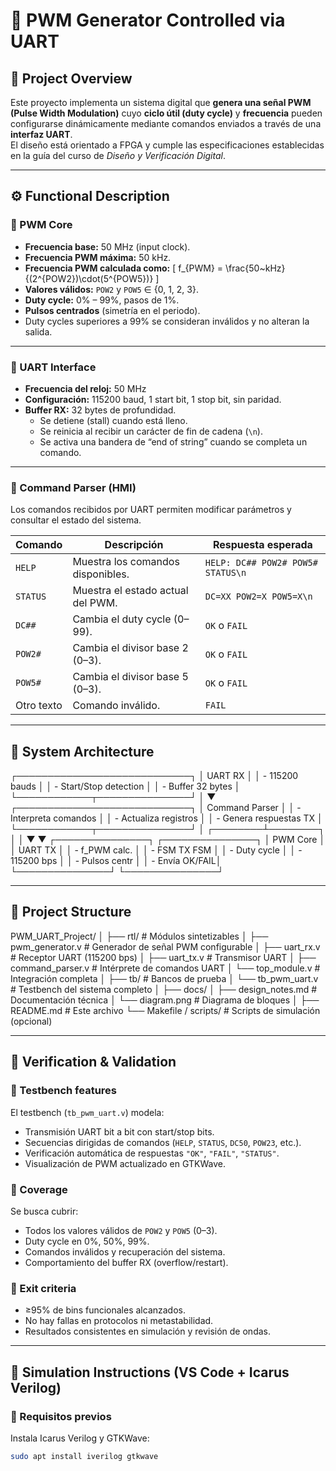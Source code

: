 # 🧠 PWM Generator Controlled via UART

## 📘 Project Overview
Este proyecto implementa un sistema digital que **genera una señal PWM (Pulse Width Modulation)** cuyo **ciclo útil (duty cycle)** y **frecuencia** pueden configurarse dinámicamente mediante comandos enviados a través de una **interfaz UART**.  
El diseño está orientado a FPGA y cumple las especificaciones establecidas en la guía del curso de *Diseño y Verificación Digital*.

---

## ⚙️ Functional Description

### 🔹 PWM Core
- **Frecuencia base:** 50 MHz (input clock).  
- **Frecuencia PWM máxima:** 50 kHz.  
- **Frecuencia PWM calculada como:**
  \[
  f_{PWM} = \frac{50~kHz}{(2^{POW2})\cdot(5^{POW5})}
  \]
- **Valores válidos:** `POW2` y `POW5` ∈ {0, 1, 2, 3}.  
- **Duty cycle:** 0% – 99%, pasos de 1%.  
- **Pulsos centrados** (simetría en el periodo).  
- Duty cycles superiores a 99% se consideran inválidos y no alteran la salida.

---

### 🔹 UART Interface
- **Frecuencia del reloj:** 50 MHz  
- **Configuración:** 115200 baud, 1 start bit, 1 stop bit, sin paridad.  
- **Buffer RX:** 32 bytes de profundidad.  
  - Se detiene (stall) cuando está lleno.  
  - Se reinicia al recibir un carácter de fin de cadena (`\n`).  
  - Se activa una bandera de “end of string” cuando se completa un comando.  

---

### 🔹 Command Parser (HMI)
Los comandos recibidos por UART permiten modificar parámetros y consultar el estado del sistema.

| Comando | Descripción | Respuesta esperada |
|----------|--------------|--------------------|
| `HELP` | Muestra los comandos disponibles. | `HELP: DC## POW2# POW5# STATUS\n` |
| `STATUS` | Muestra el estado actual del PWM. | `DC=XX POW2=X POW5=X\n` |
| `DC##` | Cambia el duty cycle (0–99). | `OK` o `FAIL` |
| `POW2#` | Cambia el divisor base 2 (0–3). | `OK` o `FAIL` |
| `POW5#` | Cambia el divisor base 5 (0–3). | `OK` o `FAIL` |
| Otro texto | Comando inválido. | `FAIL` |

---

## 🧩 System Architecture

┌────────────────────────────┐
│ UART RX │
│ - 115200 bauds │
│ - Start/Stop detection │
│ - Buffer 32 bytes │
└────────────┬───────────────┘
│
▼
┌────────────────────────────┐
│ Command Parser │
│ - Interpreta comandos │
│ - Actualiza registros │
│ - Genera respuestas TX │
└────────────┬───────────────┘
│
┌────────┴────────┐
│ │
▼ ▼
┌───────────────┐ ┌───────────────┐
│ PWM Core │ │ UART TX │
│ - f_PWM calc. │ │ - FSM TX FSM │
│ - Duty cycle │ │ - 115200 bps │
│ - Pulsos centr │ │ - Envía OK/FAIL│
└───────────────┘ └───────────────┘


---

## 🧱 Project Structure

PWM_UART_Project/
│
├── rtl/ # Módulos sintetizables
│ ├── pwm_generator.v # Generador de señal PWM configurable
│ ├── uart_rx.v # Receptor UART (115200 bps)
│ ├── uart_tx.v # Transmisor UART
│ ├── command_parser.v # Intérprete de comandos UART
│ └── top_module.v # Integración completa
│
├── tb/ # Bancos de prueba
│ └── tb_pwm_uart.v # Testbench del sistema completo
│
├── docs/
│ ├── design_notes.md # Documentación técnica
│ └── diagram.png # Diagrama de bloques
│
├── README.md # Este archivo
└── Makefile / scripts/ # Scripts de simulación (opcional)


---

## 🧪 Verification & Validation

### 🔸 Testbench features
El testbench (`tb_pwm_uart.v`) modela:
- Transmisión UART bit a bit con start/stop bits.  
- Secuencias dirigidas de comandos (`HELP`, `STATUS`, `DC50`, `POW23`, etc.).  
- Verificación automática de respuestas `"OK"`, `"FAIL"`, `"STATUS"`.  
- Visualización de PWM actualizado en GTKWave.

### 🔸 Coverage
Se busca cubrir:
- Todos los valores válidos de `POW2` y `POW5` (0–3).  
- Duty cycle en 0%, 50%, 99%.  
- Comandos inválidos y recuperación del sistema.  
- Comportamiento del buffer RX (overflow/restart).  

### 🔸 Exit criteria
- ≥95% de bins funcionales alcanzados.  
- No hay fallas en protocolos ni metastabilidad.  
- Resultados consistentes en simulación y revisión de ondas.

---

## 🧰 Simulation Instructions (VS Code + Icarus Verilog)

### 🔹 Requisitos previos
Instala Icarus Verilog y GTKWave:
```bash
sudo apt install iverilog gtkwave

